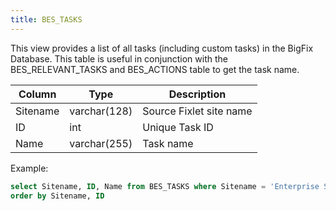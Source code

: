 ```yaml
---
title: BES_TASKS
---
```


This view provides a list of all tasks (including custom tasks) in the BigFix Database.
This table is useful in conjunction with the BES_RELEVANT_TASKS and
BES_ACTIONS table to get the task name.

| Column        | Type           |  Description  |
| ------------- | ------------- | ----- | 
| Sitename      | varchar(128) | Source Fixlet site name |
| ID      | int | Unique Task ID |
| Name      | varchar(255) | Task name |

Example:
```sql
select Sitename, ID, Name from BES_TASKS where Sitename = 'Enterprise Security'
order by Sitename, ID
```

